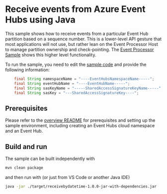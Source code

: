 # Receive events from Azure Event Hubs using Java

This sample shows how to receive events from a particular Event Hub partition based on a sequence number. This is a lower-level API gesture that most applications will not use, but rather lean on the Event Processor Host to manage partition ownership and check-pointing. The [Event Processor Sample](../EventProcessorSample) shows this higher level functionality.

To run the sample, you need to edit the [sample code](src/main/java/com/microsoft/azure/eventhubs/samples/receivebydatetime/ReceiveUsingSequenceNumber.java) and provide the following information:

```java
    final String namespaceName = "----EventHubsNamespaceName-----";
    final String eventHubName = "----EventHubName-----";
    final String sasKeyName = "-----SharedAccessSignatureKeyName-----";
    final String sasKey = "---SharedAccessSignatureKey----";
```

## Prerequisites

Please refer to the [overview README](../../readme.md) for prerequisites and setting up the sample environment, including creating an Event Hubs cloud namespace and an Event Hub.

## Build and run

The sample can be built independently with

```bash
mvn clean package
```

and then run with (or just from VS Code or another Java IDE)

```bash
java -jar ./target/receivebydatetime-1.0.0-jar-with-dependencies.jar
```
